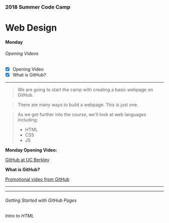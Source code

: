 ### 2018 Summer Code Camp
# Web Design

#### Monday

###### Opening Videos
- [x] Opening Video
- [x] What is GitHub?

***

> We are going to start the camp with creating a basic webpage on GitHub.

> There are many ways to build a webpage. This is just one.

> As we get further into the course, we'll look at web languages including:
> - HTML
> - CSS
> - JS

**Monday Opening Video:** 

[GitHub at UC Berkley](https://www.youtube.com/watch?v=KgVHcguTNtQ)


**What is GitHub?**

[Promotional video from GitHub](https://www.youtube.com/watch?v=w3jLJU7DT5E)

***

***

###### Getting Started with GitHub Pages

###### Intro to HTML
